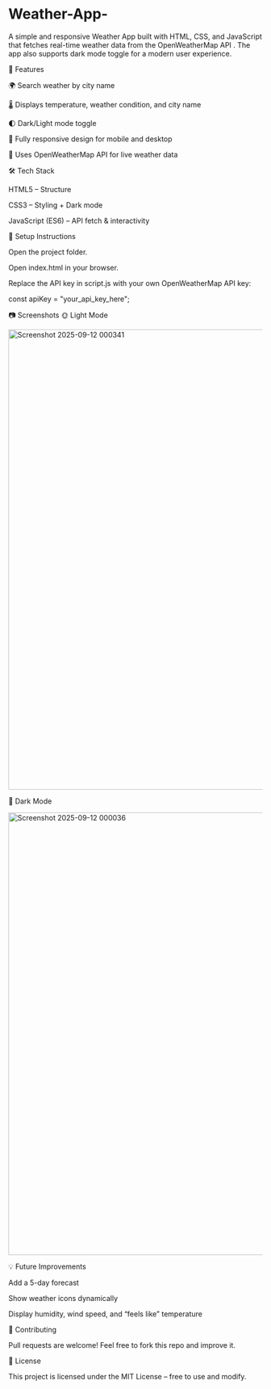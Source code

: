 # Weather-App-
A simple and responsive Weather App built with HTML, CSS, and JavaScript that fetches real-time weather data from the OpenWeatherMap API
. The app also supports dark mode toggle for a modern user experience.

🚀 Features

🌍 Search weather by city name

🌡️ Displays temperature, weather condition, and city name

🌓 Dark/Light mode toggle

📱 Fully responsive design for mobile and desktop

🔑 Uses OpenWeatherMap API for live weather data

🛠️ Tech Stack

HTML5 – Structure

CSS3 – Styling + Dark mode

JavaScript (ES6) – API fetch & interactivity

🔧 Setup Instructions


Open the project folder.

Open index.html in your browser.

Replace the API key in script.js with your own OpenWeatherMap API key:

const apiKey = "your_api_key_here";

📷 Screenshots
🌞 Light Mode

<img width="1893" height="912" alt="Screenshot 2025-09-12 000341" src="https://github.com/user-attachments/assets/f4f4a56a-9925-4b3c-a759-b2a3d2910d20" />


🌙 Dark Mode

<img width="1897" height="877" alt="Screenshot 2025-09-12 000036" src="https://github.com/user-attachments/assets/a5b9c9d2-dffd-4e63-bedf-9e511bc64830" />


💡 Future Improvements

Add a 5-day forecast

Show weather icons dynamically

Display humidity, wind speed, and “feels like” temperature

🤝 Contributing

Pull requests are welcome! Feel free to fork this repo and improve it.

📜 License

This project is licensed under the MIT License – free to use and modify.
